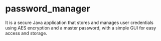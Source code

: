 # password_manager
It is a secure Java application that stores and manages user credentials using AES encryption and a master password, with a simple GUI for easy access and storage.
